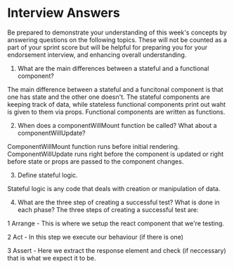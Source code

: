 # Interview Answers

Be prepared to demonstrate your understanding of this week's concepts by answering questions on the following topics. These will not be counted as a part of your sprint score but will be helpful for preparing you for your endorsement interview, and enhancing overall understanding.

1. What are the main differences between a stateful and a functional component?

The main difference between a stateful and a funcitonal component is that one has state and the other one doesn't. The stateful components are keeping track of data, while stateless functional components print out waht is given to them via props. Functional components are written as functions.

2. When does a componentWillMount function be called? What about a componentWillUpdate?

ComponentWillMount function runs before initial rendering. ComponentWillUpdate runs right before the component is updated or right before state or props are passed to the component changes.

3. Define stateful logic.

Stateful logic is any code that deals with creation or manipulation of data.

4. What are the three step of creating a successful test? What is done in each phase?
   The three steps of creating a successful test are:

1 Arrange - This is where we setup the react component that we're testing.

2 Act - In this step we execute our behaviour (if there is one)

3 Assert - Here we extract the response element and check (if neccessary) that is what we expect it to be.

